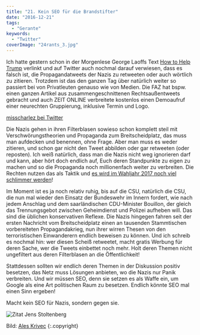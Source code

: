 ```yaml
---
title: "21. Kein SEO für die Brandstifter"
date: "2016-12-21"
tags:
  - "Gerante"
keywords:
  - "Twitter"
coverImage: "24rants_3.jpg"
---
```


Ich hatte gestern schon in der Morgenlese George Laoffs Text [How to Help Trump](https://georgelakoff.com/2016/12/15/how-to-help-trump/) verlinkt und auf Twitter auch nochmal darauf verwiesen, dass es falsch ist, die Propagandatweets der Nazis zu retweeten oder auch wörtlich zu zitieren. Trotzdem ist das den ganzen Tag über natürlich weiter so passiert bei von Privatleuten genauso wie von Medien. Die FAZ hat bspw. einen ganzen Artikel aus zusammengeschnittenen Rechtsaußentweets gebracht und auch ZEIT ONLINE verbreitete kostenlos einen Demoaufruf einer neurechten Gruppierung, inklusive Termin und Logo.

<a href="https://twitter.com/misscharlez/status/810968189504987141">misscharlez bei Twitter</a>

Die Nazis gehen in ihren Filterblasen sowieso schon komplett steil mit Verschwörungstheorien und Propaganda zum Breitscheidplatz, das muss man aufdecken und benennen, ohne Frage. Aber man muss es weder zitieren, und schon gar nicht den Tweet abbilden oder gar retweeten (oder reposten). Ich weiß natürlich, dass man die Nazis nicht weg ignorieren darf und kann, aber hört doch endlich auf, Euch deren Standpunkte zu eigen zu machen und so die Propaganda noch millionenfach weiter zu verbreiten. Die Rechten nutzen das als Taktik und [es wird im Wahljahr 2017 noch viel schlimmer werden](http://faz.net/aktuell/politik/inland/bundestagswahl-2017-afd-will-im-wahlkampf-provozieren-14582830.html)!

Im Moment ist es ja noch relativ ruhig, bis auf die CSU, natürlich die CSU, die nun mal wieder den Einsatz der Bundeswehr im Innern fordert, wie nach jedem Anschlag und dem saarländischen CDU-Minister Bouillon, der gleich das Trennungsgebot zwischen Geheimdienst und Polizei aufheben will. Das sind die üblichen konservativen Reflexe. Die Nazis hingegen fahren seit der ersten Nachricht vom Breitscheidplatz einen an tausenden Stammtischen vorbereiteten Propagandakrieg, nun ihrer wirren Thesen von den terroristischen Einwanderern endlich beweisen zu können. Und ich schreib es nochmal hin: wer diesen Scheiß retweetet, macht gratis Werbung für deren Sache, wer die Tweets einbettet noch mehr. Holt deren Themen nicht ungefiltert aus deren Filterblasen an die Öffentlichkeit!

Stattdessen sollten wir endlich deren Themen in der Diskussion positiv besetzen, das Netz muss Lösungen anbieten, wo die Nazis nur Panik verbreiten. Und wir müssen SEO, denn sie setzen es als Waffe ein, um Google als eine Art politischen Raum zu besetzen. Endlich könnte SEO mal einen Sinn ergeben!

Macht kein SEO für Nazis, sondern gegen sie.

![Zitat Jens Stoltenberg](/images/norway_q-1024x633.jpg)



Bild:  [Ales Krivec](https://unsplash.com/@aleskrivec) {:.copyright}
